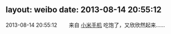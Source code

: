 layout: weibo
date: 2013-08-14 20:55:12
---
<meta name="referrer" content="no-referrer" />

2013-08-14 20:55:12  &nbsp;&nbsp;&nbsp;&nbsp;&nbsp;&nbsp; 来自 <a href="http://app.weibo.com/t/feed/22zMnn" rel="nofollow">小米手机</a>
吃饱了，又欣欣然起来…… ​​​
